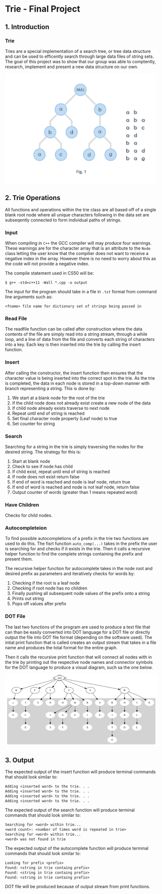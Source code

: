 # Trie - Final Project
## 1. Introduction
### Trie
 Tries are a special implementation of a search tree, or tree data structure and can be used to efficently search through large data files of string sets.
  The goal of this project was to show that our group was able to comptently, research, implement and present a new data structure on our own.
  
  
  <img src="trie.png" width="500"/>

 ## 2. Trie Operations
 All functions and operations within the trie class are all based off of a single blank root node where all unique characters following in the data set are subseqently connected to form individual paths of strings.
   
### Input
When compiling in `C++` the GCC compiler will may produce four warnings. These warnings are for the character array that is an attribute to the `Node` class letting the user know that the compilier does not want to receive a negative index in the array. However there is no need to worry about this as the code will not provide a negative index.

The compile statement used in CS50 will be:

```text
$ g++ -std=c++11 -Wall *.cpp -o output
```
   
The input for the program should take in a file in `.txt` format from command line arguments such as:
 ```text
 <fname> file name for dictionary set of strings being passed in
  ```
### Read File

The readfile function can be called after construction where the data contents of the file are simply read into a string stream, through a while loop, and a line of data from the file and converts each string of characters into a key. Each key is then inserted into the trie by calling the insert function.

### Insert

After calling the constructor, the insert function then ensures that the character value is being inserted into the correct spot in the trie. As the trie is completed, the data in each node is stored in a top-down manner with branch representing a string. This is done by:

1. We start at a blank node for the root of the trie
2. If the child node does not already exist create a new node of the data
3. If child node already exists traverse to next node
4. Repeat until end of string is reached
5. Set final character node property (Leaf node) to true
6. Set counter for string

### Search

Searching for a string in the trie is simply traversing the nodes for the desired string. The strategy for this is:

1. Start at blank node
2. Check to see if node has child
3. If child exist, repeat until end of string is reached
4. If node does not exist return false
5. If end of word is reached and node is leaf node, return true
6. If end of word is reached and node is not leaf node, return false
7. Output counter of words (greater than 1 means repeated word)

### Have Children

Checks for child nodes.

### Autocompleteion

To find possible autocompletions of a prefix in the trie two functions are used to do this. The fisrt function `auto_comp(...)` takes in the prefix the user is searching for and checks if it exists in the trie. Then it calls a recursive helper function to find the complete strings containing the prefix and present them.

The recursive helper function for autocomplete takes in the node root and desired prefix as parameters and iteratively checks for words by:

1. Checking if the root is a leaf node
2. Checking if root node has no children
3. Finally pushing all subsequent node values of the prefix onto a string 
4. Prints out string
5. Pops off values after prefix

### DOT File

The last two functions of the program are used to produce a text file that can than be easily converted into DOT language for a DOT file or directly output the file into DOT file format (depending on the software used). The intial print function that is called creates an output stream that takes in a file name and produces the total format for the entire graph.

Then it calls the recursive print function that will connect all nodes with in the trie by printing out the respective node names and connector symbols for the DOT language to produce a visual diagram, such sa the one below.


<img src="graphviz.svg" width="600"/>


## 3. Output

The expected output of the insert function will produce terminal commands that should look similar to:

```text
Adding <inserted word> to the trie. . . 
Adding <inserted word> to the trie. . . 
Adding <inserted word> to the trie. . . 
Adding <inserted word> to the trie. . . 
```

The expected output of the search function will produce terminal commands that should look similar to:

```text
Searching for <word> within trie...
<word count>: <number of times word is repeated in trie>
Searching for <word> within trie...
<word> was not found in trie
```

The expected output of the autocomplete function will produce terminal commands that should look similar to:

```text
Looking for prefix <prefix>
Found: <string in trie containg prefix>
Found: <string in trie containg prefix>
Found: <string in trie containg prefix>
```

DOT file will be produced because of output stream from print functions.
